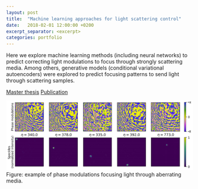 ```yaml
---
layout: post
title:  "Machine learning approaches for light scattering control"
date:   2018-02-01 12:00:00 +0200
excerpt_separator: <excerpt>
categories: portfolio
---
```


Here we explore machine learning methods (including neural networks) to predict correcting light modulations to focus through strongly scattering media. Among others, generative models (conditional variational autoencoders) were explored to predict focusing patterns to send light through scattering samples. 

[Master thesis](https://drive.google.com/file/d/13TAZMOkg-2PolRg0LCuYp_wukQmoxGa4/view?usp=sharing)
[Publication](https://www.osapublishing.org/oe/abstract.cfm?uri=oe-26-23-30911)

![scattering](/assets/portfolio/scatter.png)
Figure: example of phase modulations focusing light through aberrating media.

